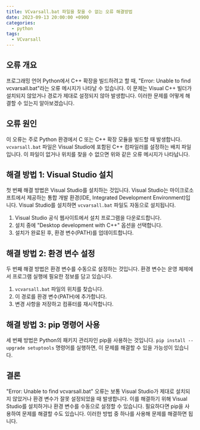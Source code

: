 ```yaml
---
title: VCvarsall.bat 파일을 찾을 수 없는 오류 해결방법
date: 2023-09-13 20:00:00 +0900
categories:
  - python
tags:
  - VCvarsall
---
```


## 오류 개요

프로그래밍 언어 Python에서 C++ 확장을 빌드하려고 할 때, "Error: Unable to find vcvarsall.bat"라는 오류 메시지가 나타날 수 있습니다. 이 문제는 Visual C++ 빌더가 설치되지 않았거나 경로가 제대로 설정되지 않아 발생합니다. 이러한 문제를 어떻게 해결할 수 있는지 알아보겠습니다.

## 오류 원인

이 오류는 주로 Python 환경에서 C 또는 C++ 확장 모듈을 빌드할 때 발생합니다. `vcvarsall.bat` 파일은 Visual Studio에 포함된 C++ 컴파일러를 설정하는 배치 파일입니다. 이 파일이 없거나 위치를 찾을 수 없으면 위와 같은 오류 메시지가 나타납니다.

## 해결 방법 1: Visual Studio 설치

첫 번째 해결 방법은 Visual Studio를 설치하는 것입니다. Visual Studio는 마이크로소프트에서 제공하는 통합 개발 환경(IDE, Integrated Development Environment)입니다. Visual Studio를 설치하면 `vcvarsall.bat` 파일도 자동으로 설치됩니다.

1. Visual Studio 공식 웹사이트에서 설치 프로그램을 다운로드합니다.
2. 설치 중에 "Desktop development with C++" 옵션을 선택합니다.
3. 설치가 완료된 후, 환경 변수(PATH)를 업데이트합니다.

## 해결 방법 2: 환경 변수 설정

두 번째 해결 방법은 환경 변수를 수동으로 설정하는 것입니다. 환경 변수는 운영 체제에서 프로그램 실행에 필요한 정보를 담고 있습니다.

1. `vcvarsall.bat` 파일의 위치를 찾습니다.
2. 이 경로를 환경 변수(PATH)에 추가합니다.
3. 변경 사항을 저장하고 컴퓨터를 재시작합니다.

## 해결 방법 3: pip 명령어 사용

세 번째 방법은 Python의 패키지 관리자인 pip을 사용하는 것입니다. `pip install --upgrade setuptools` 명령어를 실행하면, 이 문제를 해결할 수 있을 가능성이 있습니다.

## 결론

"Error: Unable to find vcvarsall.bat" 오류는 보통 Visual Studio가 제대로 설치되지 않았거나 환경 변수가 잘못 설정되었을 때 발생합니다. 이를 해결하기 위해 Visual Studio를 설치하거나 환경 변수를 수동으로 설정할 수 있습니다. 필요하다면 pip을 사용하여 문제를 해결할 수도 있습니다. 이러한 방법 중 하나를 사용해 문제를 해결하면 됩니다.